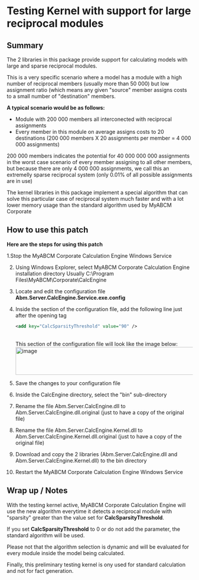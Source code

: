 # Testing Kernel with support for large reciprocal modules


## Summary

The 2 libraries in this package provide support for calculating models with large and sparse reciprocal modules.

This is a very specific scenario where a model has a module with a high number of reciprocal members (usually more than 50 000) but low assignment ratio (which means any given "source" member assigns costs to a small number of "destination" members.

**A typical scenario would be as follows:**

- Module with 200 000 members all interconected with reciprocal assignments
- Every member in this module on average assigns costs to 20 destinations (200 000 members X 20 assignments per member = 4 000 000 assignments)

200 000 members indicates the potential for 40 000 000 000 assignments in the worst case scenario of every member assigning to all other members, but because there are only 4 000 000 assignments, we call this an extremelly sparse reciprocal system (only 0.01% of all possible assignments are in use)

The kernel libraries in this package implement a special algorithm that can solve this particular case of reciprocal system much faster and with a lot lower memory usage than the standard algorithm used by MyABCM Corporate

## How to use this patch

**Here are the steps for using this patch**

1.Stop the MyABCM Corporate Calculation Engine Windows Service

2. Using Windows Explorer, select MyABCM Corporate Calculation Engine installation directory
   Usually C:\Program Files\MyABCM\Corporate\CalcEngine
   
3. Locate and edit the configuration file **Abm.Server.CalcEngine.Service.exe.config**
   
4. Inside the <appSettings></appSettings> section of the configuration file, add the following line just after the opening tag <appSettings>

   ```xml
   <add key="CalcSparsityThreshold" value="90" />
   ```
   <br>
   This section of the configuration file will look like the image below:
    <img width="668" height="75" alt="image" src="https://github.com/user-attachments/assets/25c05882-a584-4044-b875-98040dc9ad9e" />
   <br>
   
5. Save the changes to your configuration file
     
6. Inside the CalcEngine directory, select the "bin" sub-directory
   
7. Rename the file Abm.Server.CalcEngine.dll to Abm.Server.CalcEngine.dll.original (just to have a copy of the original file)
   
8. Rename the file Abm.Server.CalcEngine.Kernel.dll to Abm.Server.CalcEngine.Kernel.dll.original (just to have a copy of the original file)
   
9. Download and copy the 2 libraries (Abm.Server.CalcEngine.dll and Abm.Server.CalcEngine.Kernel.dll) to the bin directory
    
10. Restart the MyABCM Corporate Calculation Engine Windows Service

## Wrap up / Notes

With the testing kernel active, MyABCM Corporate Calculation Engine will use the new algorithm everytime it detects a reciprocal module with "sparsity" greater than the value set for **CalcSparsityThreshold**.

If you set **CalcSparsityThreshold** to 0 or do not add the parameter, the standard algorithm will be used.

Please not that the algorithm selection is dynamic and will be evaluated for every module inside the model being calculated.

Finally, this preliminary testing kernel is ony used for standard calculation and not for fact generation.


